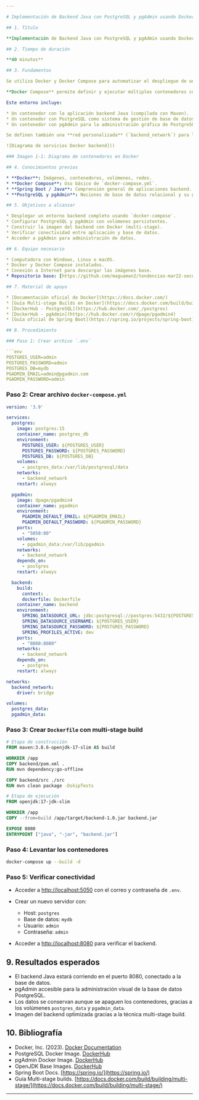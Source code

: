 ```yaml
---

# Implementación de Backend Java con PostgreSQL y pgAdmin usando Docker Compose

## 1. Título

**Implementación de Backend Java con PostgreSQL y pgAdmin usando Docker Compose**

## 2. Tiempo de duración

**40 minutos**

## 3. Fundamentos

Se utiliza Docker y Docker Compose para automatizar el despliegue de una aplicación backend Java (Spring Boot), acompañada de una base de datos PostgreSQL y un panel de administración pgAdmin. Este entorno permite levantar los servicios de forma rápida y aislada, ideal para desarrollo y pruebas locales.

**Docker Compose** permite definir y ejecutar múltiples contenedores como un solo servicio, con sus redes, volúmenes y dependencias claramente especificadas en un archivo YAML (`docker-compose.yml`).

Este entorno incluye:

* Un contenedor con la aplicación backend Java (compilada con Maven).
* Un contenedor con PostgreSQL como sistema de gestión de base de datos.
* Un contenedor con pgAdmin para la administración gráfica de PostgreSQL.

Se definen también una **red personalizada** (`backend_network`) para la comunicación entre servicios, y **volúmenes persistentes** (`postgres_data`, `pgadmin_data`) para garantizar la conservación de datos.

![Diagrama de servicios Docker backend]()

### Imagen 1-1: Diagrama de contenedores en Docker

## 4. Conocimientos previos

* **Docker**: Imágenes, contenedores, volúmenes, redes.
* **Docker Compose**: Uso básico de `docker-compose.yml`.
* **Spring Boot / Java**: Comprensión general de aplicaciones backend.
* **PostgreSQL y pgAdmin**: Nociones de base de datos relacional y su gestión.

## 5. Objetivos a alcanzar

* Desplegar un entorno backend completo usando `docker-compose`.
* Configurar PostgreSQL y pgAdmin con volúmenes persistentes.
* Construir la imagen del backend con Docker (multi-stage).
* Verificar conectividad entre aplicación y base de datos.
* Acceder a pgAdmin para administración de datos.

## 6. Equipo necesario

* Computadora con Windows, Linux o macOS.
* Docker y Docker Compose instalados.
* Conexión a Internet para descargar las imágenes base.
* Repositorio base: [https://github.com/maguaman2/tendencias-mar22-security.git](https://github.com/maguaman2/tendencias-mar22-security.git)

## 7. Material de apoyo

* [Documentación oficial de Docker](https://docs.docker.com/)
* [Guía Multi-stage Builds en Docker](https://docs.docker.com/build/building/multi-stage/)
* [DockerHub - PostgreSQL](https://hub.docker.com/_/postgres)
* [DockerHub - pgAdmin](https://hub.docker.com/r/dpage/pgadmin4)
* [Guía oficial de Spring Boot](https://spring.io/projects/spring-boot)

## 8. Procedimiento

### Paso 1: Crear archivo `.env`

```env
POSTGRES_USER=admin
POSTGRES_PASSWORD=admin
POSTGRES_DB=mydb
PGADMIN_EMAIL=admin@pgadmin.com
PGADMIN_PASSWORD=admin
```

### Paso 2: Crear archivo `docker-compose.yml`

```yaml
version: '3.9'

services:
  postgres:
    image: postgres:15
    container_name: postgres_db
    environment:
      POSTGRES_USER: ${POSTGRES_USER}
      POSTGRES_PASSWORD: ${POSTGRES_PASSWORD}
      POSTGRES_DB: ${POSTGRES_DB}
    volumes:
      - postgres_data:/var/lib/postgresql/data
    networks:
      - backend_network
    restart: always

  pgadmin:
    image: dpage/pgadmin4
    container_name: pgadmin
    environment:
      PGADMIN_DEFAULT_EMAIL: ${PGADMIN_EMAIL}
      PGADMIN_DEFAULT_PASSWORD: ${PGADMIN_PASSWORD}
    ports:
      - "5050:80"
    volumes:
      - pgadmin_data:/var/lib/pgadmin
    networks:
      - backend_network
    depends_on:
      - postgres
    restart: always

  backend:
    build:
      context: .
      dockerfile: Dockerfile
    container_name: backend
    environment:
      SPRING_DATASOURCE_URL: jdbc:postgresql://postgres:5432/${POSTGRES_DB}
      SPRING_DATASOURCE_USERNAME: ${POSTGRES_USER}
      SPRING_DATASOURCE_PASSWORD: ${POSTGRES_PASSWORD}
      SPRING_PROFILES_ACTIVE: dev
    ports:
      - "8080:8080"
    networks:
      - backend_network
    depends_on:
      - postgres
    restart: always

networks:
  backend_network:
    driver: bridge

volumes:
  postgres_data:
  pgadmin_data:
```

### Paso 3: Crear `Dockerfile` con multi-stage build

```dockerfile
# Etapa de construcción
FROM maven:3.8.6-openjdk-17-slim AS build

WORKDIR /app
COPY backend/pom.xml .
RUN mvn dependency:go-offline

COPY backend/src ./src
RUN mvn clean package -DskipTests

# Etapa de ejecución
FROM openjdk:17-jdk-slim

WORKDIR /app
COPY --from=build /app/target/backend-1.0.jar backend.jar

EXPOSE 8080
ENTRYPOINT ["java", "-jar", "backend.jar"]
```

### Paso 4: Levantar los contenedores

```bash
docker-compose up --build -d
```

### Paso 5: Verificar conectividad

* Acceder a [http://localhost:5050](http://localhost:5050) con el correo y contraseña de `.env`.
* Crear un nuevo servidor con:

  * Host: `postgres`
  * Base de datos: `mydb`
  * Usuario: `admin`
  * Contraseña: `admin`
* Acceder a [http://localhost:8080](http://localhost:8080) para verificar el backend.

## 9. Resultados esperados

* El backend Java estará corriendo en el puerto 8080, conectado a la base de datos.
* pgAdmin accesible para la administración visual de la base de datos PostgreSQL.
* Los datos se conservan aunque se apaguen los contenedores, gracias a los volúmenes `postgres_data` y `pgadmin_data`.
* Imagen del backend optimizada gracias a la técnica multi-stage build.

## 10. Bibliografía

* Docker, Inc. (2023). [Docker Documentation](https://docs.docker.com/)
* PostgreSQL Docker Image. [DockerHub](https://hub.docker.com/_/postgres)
* pgAdmin Docker Image. [DockerHub](https://hub.docker.com/r/dpage/pgadmin4)
* OpenJDK Base Images. [DockerHub](https://hub.docker.com/_/openjdk)
* Spring Boot Docs. [https://spring.io/](https://spring.io/)
* Guía Multi-stage builds. [https://docs.docker.com/build/building/multi-stage/](https://docs.docker.com/build/building/multi-stage/)

---
```

